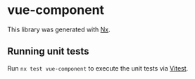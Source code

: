 # vue-component

This library was generated with [Nx](https://nx.dev).

## Running unit tests

Run `nx test vue-component` to execute the unit tests via [Vitest](https://vitest.dev/).
